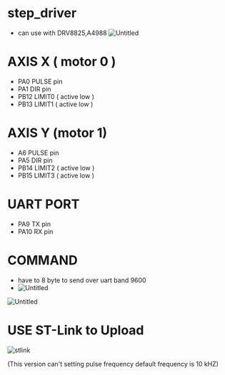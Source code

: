 
# step_driver
- can use with DRV8825,A4988 
![Untitled](https://user-images.githubusercontent.com/22659037/110693039-97f2d800-8219-11eb-8dea-9c09a60b1174.png)
# AXIS X ( motor 0 )
-   PA0 PULSE pin
-   PA1 DIR pin
-   PB12 LIMIT0 ( active low )
-   PB13 LIMIT1 ( active low )
# AXIS Y (motor 1)
-   A6 PULSE pin
-   PA5 DIR pin
-   PB14 LIMIT2 ( active low )
-   PB15 LIMIT3 ( active low )
# UART PORT
-   PA9 TX pin
-   PA10 RX pin
# COMMAND
- have to 8 byte to send over uart band 9600
- ![Untitled](https://user-images.githubusercontent.com/22659037/110591470-b28e6800-81ab-11eb-91b5-e42c9e1bb719.png)

![Untitled](https://user-images.githubusercontent.com/22659037/110590740-c4bbd680-81aa-11eb-952e-f4dc5b0a9269.png)

# USE ST-Link to Upload
![stlink](https://user-images.githubusercontent.com/22659037/110663800-5f430680-81f9-11eb-8502-b24e722c7dc3.png)

(This version can't setting pulse frequency default frequency is 10 kHZ)
